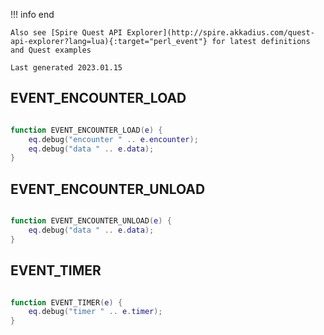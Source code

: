 !!! info end

    Also see [Spire Quest API Explorer](http://spire.akkadius.com/quest-api-explorer?lang=lua){:target="perl_event"} for latest definitions and Quest examples

    Last generated 2023.01.15

## EVENT_ENCOUNTER_LOAD

``` lua

function EVENT_ENCOUNTER_LOAD(e) {
	eq.debug("encounter " .. e.encounter);
	eq.debug("data " .. e.data);
}
```
## EVENT_ENCOUNTER_UNLOAD

``` lua

function EVENT_ENCOUNTER_UNLOAD(e) {
	eq.debug("data " .. e.data);
}
```
## EVENT_TIMER

``` lua

function EVENT_TIMER(e) {
	eq.debug("timer " .. e.timer);
}
```
